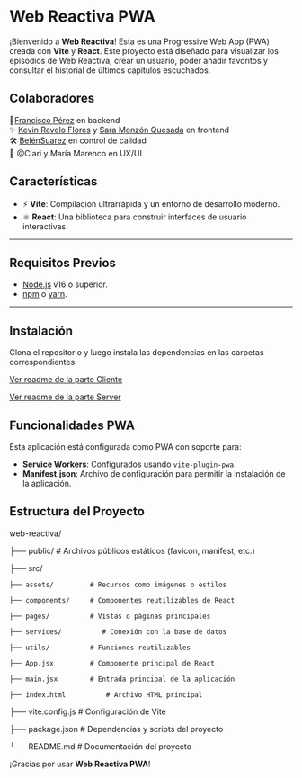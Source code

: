 # Web Reactiva PWA

¡Bienvenido a **Web Reactiva**! Esta es una Progressive Web App (PWA) creada con **Vite** y **React**. Este proyecto está diseñado para visualizar los episodios de Web Reactiva, crear un usuario, poder añadir favoritos y consultar el historial de últimos capítulos escuchados.

## Colaboradores

🌟[](https://www.linkedin.com/in/ACoAAEiBQ8gB68uihg-rYIFOmXGLq170hfaZNd0)[Francisco Pérez](https://www.linkedin.com/in/franciscopm/)  en backend  
✨  [](https://www.linkedin.com/in/ACoAAEdoIBgBESTlvgvbJAEOZEZfY8CsZVVNVx4)[Kevin Revelo Flores](https://www.linkedin.com/in/kevin-revelo-flores-820262295/)  y  [](https://www.linkedin.com/in/ACoAACWiNLYB11gZvOd98hYeWOOB85y2OW7tRmY)[Sara Monzón Quesada](https://www.linkedin.com/in/sara-monzon-quesada/)  en frontend  
🛠️ [BelénSuarez](https://www.linkedin.com/in/belen-suarez-42a4331b5/) en control de calidad  
🎨 @Clari y María Marenco en UX/UI

## Características

- ⚡️ **Vite**: Compilación ultrarrápida y un entorno de desarrollo moderno.
- ⚛️ **React**: Una biblioteca para construir interfaces de usuario interactivas.

---

## Requisitos Previos

- [Node.js](https://nodejs.org/) v16 o superior.
- [npm](https://www.npmjs.com/) o [yarn](https://yarnpkg.com/).

---

## Instalación

Clona el repositorio y luego instala las dependencias en las carpetas correspondientes:

[Ver readme de la parte Cliente](https://github.com/AdoptaUnJuniorPlatform/GT-PodcastParty/blob/main/server/README.md)

[Ver readme de la parte Server](https://github.com/AdoptaUnJuniorPlatform/GT-PodcastParty/blob/main/client/README.md)

## Funcionalidades PWA

Esta aplicación está configurada como PWA con soporte para:

-   **Service Workers**: Configurados usando `vite-plugin-pwa`.
-   **Manifest.json**: Archivo de configuración para permitir la instalación de la aplicación.

## Estructura del Proyecto

web-reactiva/

├── public/             # Archivos públicos estáticos (favicon, manifest, etc.)

├── src/

    ├── assets/         # Recursos como imágenes o estilos

    ├── components/     # Componentes reutilizables de React

    ├── pages/          # Vistas o páginas principales

    ├── services/          # Conexión con la base de datos

	├── utils/          # Funciones reutilizables

    ├── App.jsx         # Componente principal de React

    ├── main.jsx        # Entrada principal de la aplicación

    ├── index.html          # Archivo HTML principal

├── vite.config.js      # Configuración de Vite

├── package.json        # Dependencias y scripts del proyecto

└── README.md           # Documentación del proyecto

¡Gracias por usar **Web Reactiva PWA**!
